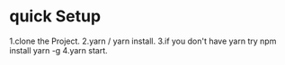 

# quick Setup

1.clone the Project.
2.yarn / yarn install.
3.if you don't have yarn try npm install yarn -g
4.yarn start.